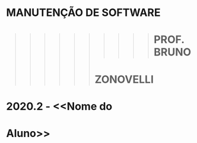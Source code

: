 # MANUTENÇÃO DE SOFTWARE    
>>>>>>>>>> # PROF. BRUNO 
>>>>>> # ZONOVELLI
# 2020.2 - <<Nome do  
# Aluno>>


